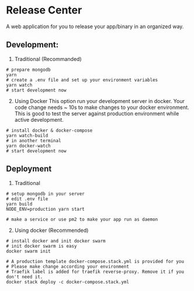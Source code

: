 # Release Center
A web application for you to release your app/binary
in an organized way.


## Development:

1. Traditional (Recommanded)
```
# prepare mongodb
yarn
# create a .env file and set up your environment variables
yarn watch
# start development now
```

2. Using Docker
This option run your development server in docker.
Your code change needs ~ 10s to make changes to your
docker environment. This is good to test the server
against production environment while active development.
```
# install docker & docker-compose
yarn watch-build
# in another terminal
yarn docker-watch
# start development now
```


## Deployment

1. Traditional
```
# setup mongodb in your server
# edit .env file
yarn build
NODE_ENV=production yarn start

# make a service or use pm2 to make your app run as daemon
```

2. Using docker (Recommended)
```
# install docker and init docker swarm
# init docker swarm is easy
docker swarm init

# A production template docker-compose.stack.yml is provided for you
# Please make change according your environment
# Traefik label is added for traefik reverse-proxy. Remove it if you don't need it.
docker stack deploy -c docker-compose.stack.yml
```